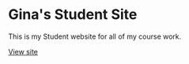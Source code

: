 #  Gina's Student Site

This is my Student website for all of my course work.

[View site](https://ginamari3.github.io/studentsite)

